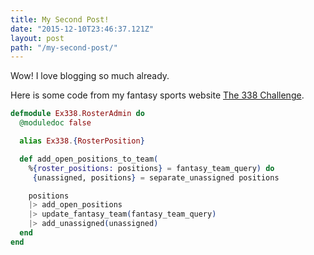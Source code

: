 ```yaml
---
title: My Second Post!
date: "2015-12-10T23:46:37.121Z"
layout: post
path: "/my-second-post/"
---
```


Wow! I love blogging so much already.

Here is some code from my fantasy sports website [The 338 Challenge](https://github.com/axelclark/ex338).

```elixir
defmodule Ex338.RosterAdmin do
  @moduledoc false

  alias Ex338.{RosterPosition}

  def add_open_positions_to_team(
    %{roster_positions: positions} = fantasy_team_query) do
     {unassigned, positions} = separate_unassigned positions

    positions
    |> add_open_positions
    |> update_fantasy_team(fantasy_team_query)
    |> add_unassigned(unassigned)
  end
end
```
